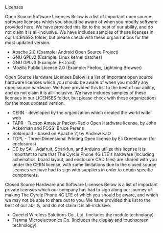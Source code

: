 Licenses

Open Source Software Licenses
Below is a list of important open source software licenses which you should be aware of when you modify software provided here. 
We have provided this list to the best of our ability, and do not claim it is all-inclusive. 
We have includes samples of these licenses in our LICENSES folder, but please check with these organizations for the most updated version.
- Apache 2.0 (Example: Android Open Source Project)
- GNU GPLv2 (Example: Linux kernel patches)
- GNU GPLv3 (Example: F-Droid)
- Mozilla Public License 2.0 (Example: Firefox, Lightning Browser)

Open Source Hardware Licenses
Below is a list of important open source hardware licenses which you should be aware of when you modify any open source hardware.
We have provided this list to the best of our ability, and do not claim it is all-inclusive. 
We have includes samples of these licenses in our LICENSES folder, but please check with these organizations for the most updated version.
- CERN - developed by the organization which created the world wide web
- TAPR - Tucson Amateur Packet-Radio Open Hardware license, by John Ackerman and FOSS' Bruce Perens
- Solderpad - based on Apache 2, by Andrew Katz
- TDPL  - Three-Dimensional Printing Open license by Eli Greenbaum (for enclosures)
- CC by SA - Adafruit, Sparkfun, and Arduino utilize this license
It is important to note that The Cyrcle Phone 4G LTE's hardware (including schematics, board layout, and enclosure CAD files) are shared with you under the CERN license,
with some limitations due to the closed source licenses we have had to sign with suppliers in order to obtain specific components. 

Closed Source Hardware and Software Licenses
Below is a list of important private licenses which our company has had to sign along our journey of making The Cyrcle Phone 4G LTE of which you should be aware, and which we may not be able to share out to you.
We have provided this list to the best of our ability, and do not claim it is all-inclusive. 
- Quectel Wireless Solutions Co., Ltd. (Includes the module technology)
- Tianma Microelectronics Co. (Includes the display and touchscreen technology)
